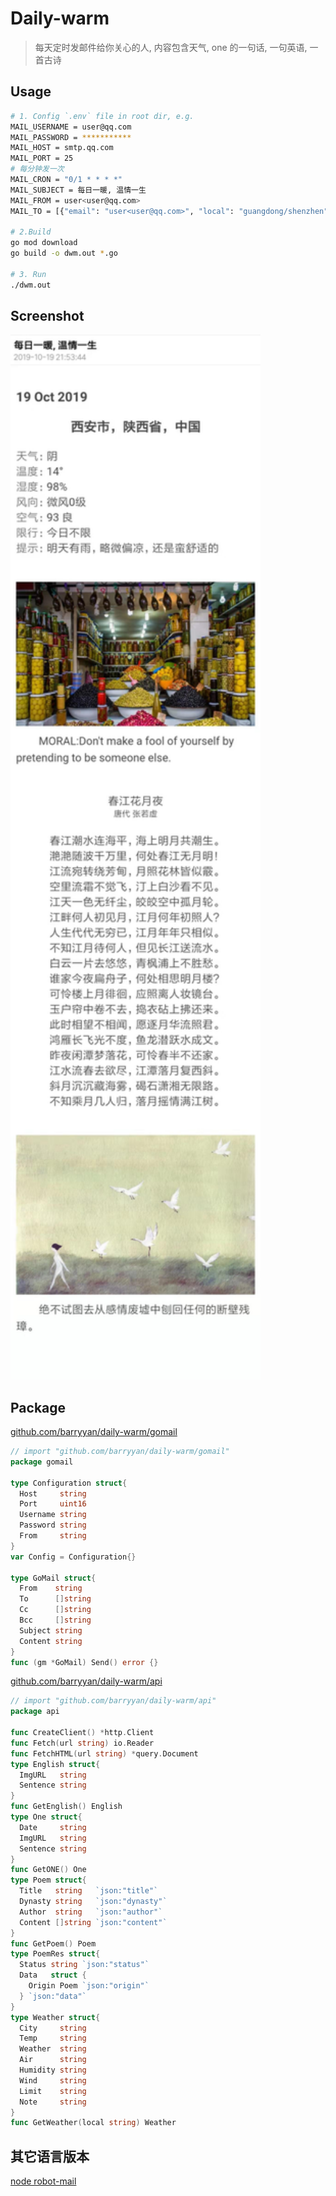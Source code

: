 # Daily-warm
> 每天定时发邮件给你关心的人, 内容包含天气, one 的一句话, 一句英语, 一首古诗

## Usage

```bash
# 1. Config `.env` file in root dir, e.g.
MAIL_USERNAME = user@qq.com
MAIL_PASSWORD = ***********
MAIL_HOST = smtp.qq.com
MAIL_PORT = 25
# 每分钟发一次
MAIL_CRON = "0/1 * * * *"
MAIL_SUBJECT = 每日一暖, 温情一生
MAIL_FROM = user<user@qq.com>
MAIL_TO = [{"email": "user<user@qq.com>", "local": "guangdong/shenzhen"}]

# 2.Build
go mod download
go build -o dwm.out *.go

# 3. Run
./dwm.out
```

## Screenshot

<img width="400" src="https://github.com/BarryYan/daily-warm/blob/master/screenshot.jpg?raw=true">

## Package
[github.com/barryyan/daily-warm/gomail](https://godoc.org/github.com/BarryYan/daily-warm/gomail)

```go
// import "github.com/barryyan/daily-warm/gomail"
package gomail 

type Configuration struct{
  Host     string
  Port     uint16
  Username string
  Password string
  From     string
}
var Config = Configuration{}

type GoMail struct{
  From    string
  To      []string
  Cc      []string
  Bcc     []string
  Subject string
  Content string
}
func (gm *GoMail) Send() error {}
```

[github.com/barryyan/daily-warm/api](https://godoc.org/github.com/BarryYan/daily-warm/api)
```go
// import "github.com/barryyan/daily-warm/api"
package api 

func CreateClient() *http.Client
func Fetch(url string) io.Reader
func FetchHTML(url string) *query.Document
type English struct{
  ImgURL   string
  Sentence string
}
func GetEnglish() English
type One struct{
  Date     string
  ImgURL   string
  Sentence string
}
func GetONE() One
type Poem struct{
  Title   string   `json:"title"`
  Dynasty string   `json:"dynasty"`
  Author  string   `json:"author"`
  Content []string `json:"content"`
}
func GetPoem() Poem
type PoemRes struct{
  Status string `json:"status"`
  Data   struct {
    Origin Poem `json:"origin"`
  } `json:"data"`
}
type Weather struct{
  City     string
  Temp     string
  Weather  string
  Air      string
  Humidity string
  Wind     string
  Limit    string
  Note     string
}
func GetWeather(local string) Weather
```

## 其它语言版本
[node robot-mail](https://github.com/Birjemin/robot-mail)

